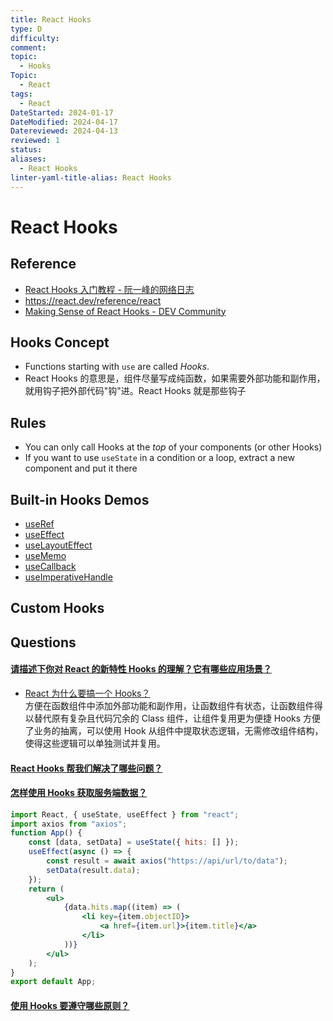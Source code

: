 ```yaml
---
title: React Hooks
type: D
difficulty: 
comment: 
topic:
  - Hooks
Topic:
  - React
tags:
  - React
DateStarted: 2024-01-17
DateModified: 2024-04-17
Datereviewed: 2024-04-13
reviewed: 1
status: 
aliases:
  - React Hooks
linter-yaml-title-alias: React Hooks
---
```


# React Hooks

## Reference

- [React Hooks 入门教程 - 阮一峰的网络日志](https://www.ruanyifeng.com/blog/2019/09/react-hooks.html)
- https://react.dev/reference/react
- [Making Sense of React Hooks - DEV Community](https://dev.to/dan_abramov/making-sense-of-react-hooks-2eib)

## Hooks Concept

- Functions starting with `use` are called _Hooks_.
- React Hooks 的意思是，组件尽量写成纯函数，如果需要外部功能和副作用，就用钩子把外部代码"钩"进。React Hooks 就是那些钩子

## Rules

- You can only call Hooks at the _top_ of your components (or other Hooks)
- If you want to use `useState` in a condition or a loop, extract a new component and put it there

## Built-in Hooks Demos

- [useRef](./useRef/README)
- [useEffect](./useEffect/README)
- [useLayoutEffect](./useLayoutEffect)
- [useMemo](./useMemo)
- [useCallback](./useCallback)
- [useImperativeHandle](./useImperativeHandle)

## Custom Hooks

## Questions

#### [请描述下你对 React 的新特性 Hooks 的理解？它有哪些应用场景？](https://github.com/haizlin/fe-interview/issues/702)

- [React 为什么要搞一个 Hooks？](https://github.com/haizlin/fe-interview/issues/846)  
  方便在函数组件中添加外部功能和副作用，让函数组件有状态，让函数组件得以替代原有复杂且代码冗余的 Class 组件，让组件复用更为便捷
  Hooks 方便了业务的抽离，可以使用 Hook 从组件中提取状态逻辑，无需修改组件结构，使得这些逻辑可以单独测试并复用。

#### [React Hooks 帮我们解决了哪些问题？](https://github.com/haizlin/fe-interview/issues/845)

#### [怎样使用 Hooks 获取服务端数据？](https://github.com/haizlin/fe-interview/issues/891)

```jsx
import React, { useState, useEffect } from "react";
import axios from "axios";
function App() {
	const [data, setData] = useState({ hits: [] });
	useEffect(async () => {
		const result = await axios("https://api/url/to/data");
		setData(result.data);
	});
	return (
		<ul>
			{data.hits.map((item) => (
				<li key={item.objectID}>
					<a href={item.url}>{item.title}</a>
				</li>
			))}
		</ul>
	);
}
export default App;
```

#### [使用 Hooks 要遵守哪些原则？](https://github.com/haizlin/fe-interview/issues/890)
